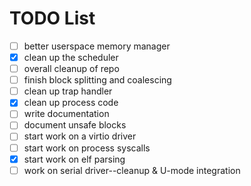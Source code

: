 # TODO List

- [ ] better userspace memory manager
- [X] clean up the scheduler
- [ ] overall cleanup of repo
- [ ] finish block splitting and coalescing
- [ ] clean up trap handler
- [X] clean up process code
- [ ] write documentation
- [ ] document unsafe blocks
- [ ] start work on a virtio driver
- [ ] start work on process syscalls
- [X] start work on elf parsing
- [ ] work on serial driver--cleanup & U-mode integration
